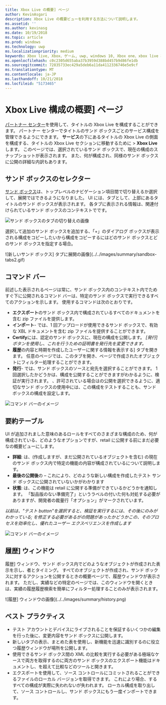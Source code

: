 ```yaml
---
title: Xbox Live の概要] ページ
author: KevinAsgari
description: Xbox Live の概要ビューを利用する方法について説明します。
ms.assetid: ''
ms.author: kevinasg
ms.date: 10/19/2018
ms.topic: article
ms.prod: windows
ms.technology: uwp
ms.localizationpriority: medium
keywords: Xbox live, Xbox、ゲーム, uwp, windows 10, Xbox one、xbox live 概要、要約すると、公開をまとめた表、xbox live 履歴、コマンド バー、[履歴] タブ
ms.openlocfilehash: c0c2305d655aba37b3959d388bd457b9d86fe1db
ms.sourcegitcommit: 72835733ec429a5deb6a11da4112336746e5e9cf
ms.translationtype: MT
ms.contentlocale: ja-JP
ms.lasthandoff: 10/21/2018
ms.locfileid: "5173465"
---
```

# <a name="the-xbox-live-configuration-summary-page"></a>Xbox Live 構成の概要] ページ

[パートナー センター](https://developer.microsoft.com/dashboard)を使用して、タイトルの Xbox Live を構成することができます。 パートナー センターでタイトルのサンド ボックスごとのサービス構成を管理できるようにできます。
**サービス**の下にあるタイトルの Xbox Live の側面を構成する、タイトルの Xbox Live セクションに移動するために > **Xbox Live**します。 このページでは、選択されているサンド ボックスで、現在の構成のスナップショットが表示されます。 また、何が構成され、同様のサンド ボックスに公開の詳細な内訳もあります。

## <a name="sandbox-selector"></a>サンド ボックスのセレクター

 [サンド ボックス](../../xbox-live-sandboxes.md)は、トップレベルのナビゲーション項目間で切り替えるか選択して、展開ではできるようになりました。 UI には、タブとして、上部にあるタイトルのサンド ボックスが表示されます。 各タブに表示される情報は、関連付けられているサンド ボックスのコンテキストでです。  

![サンド ボックスのタブの切り替えの画像](../../images/summary/sandbox-tabs1.gif)

 選択して追加のサンド ボックスを追加する、「+」のダイアログ ボックスが表示される構成をコピーしたいから構成をコピーするにはどのサンド ボックスとどのサンド ボックスを指定する場合。  

 ![新しいサンド ボックス] タブに展開の画像](../../images/summary/sandbox-tabs2.gif)

## <a name="command-bar"></a>コマンド バー

前述した表示されるページは常に、サンド ボックス内のコンテキスト内でためすぐ下に公開されるコマンド バーは、特定のサンド ボックスで実行できるすべてのアクションを示します。 使用するコマンドは次のとおりです。  

* **エクスポート**のサンド ボックス内で構成されているすべてのドキュメントを含む zip ファイルを提供します。
* **インポート**- では、1 回アップロードが使用できるサンド ボックスで、有効な XBL ドキュメントを含む zip ファイルを提供することができます。
* **Certify**には、認定のサンド ボックスに、現在の構成を公開します。  *[発行] ボタンを使用し、これを行うための証明書を発行先を変更できます。*
* **履歴**の内容と時期を作成したユーザーに関する情報を表示する] タブを開きます。 任意のページでは、このタブを開き、ページで作成されたオブジェクトにフィルター処理することができます。
* **発行**- では、サンド ボックスのソースと宛先を選択することができます。 1 回選択したかどうかは、構成を公開することができますがわかるように、検証が実行されます。 、許可されている場合はの公開を選択できるように、適切なサンド ボックスの使用中には、この構成をテストすることも、サンド ボックスの構成を設定します。  
  
  
![コマンド バーのイメージ](../../images/summary/command-bar.png)  

## <a name="summary-table"></a>要約テーブル

UI が追加されました意味のあるロールをすべてのさまざまな構成のため、何が構成されている、どのようなオプションですが、retail に公開する前にまだ必要なの概要ビューにします。  

* **詳細**: は、(作成しますが、まだ公開されているオブジェクトを含む) の現在のサンド ボックス内で特定の機能の内容が構成されているについて説明します。
* **最後の公開後**の – これにより、どのような新しい構成を作成したテスト サンド ボックスに公開されていないかがわかります
* **状態**: は、この機能は retail に公開する準備ができているかどうかを通知します。 「製品版のない準備完了」というラベルの付いた何も対処する必要がありますが、開発者の裁量行「オプション」がマークされています。

*以前は、"テスト button"を選択すると、検証を実行するには、その後にのみがわかっている; を修正する必要があるがの問題があったかどうかこの、そのプロセスを効率化し、優れたユーザー エクスペリエンスを作成します*  
  
![コマンド バーのイメージ](../../images/summary/summary-table.png)  

## <a name="history-pane"></a>履歴] ウィンドウ

履歴] ウィンドウ、サンド ボックス内でどのようなオブジェクトが作成された表示を示し、者とタイミング。 すべてのオブジェクトが作成され、サンド ボックスに対するアクションを公開するときの概要ページで、履歴ウィンドウが表示されます。 ただし、実績などの特定のページでは、このウィンドウを開くときは、実績の履歴履歴検索を簡単にフィルター処理することのみが表示されます。  

![履歴] ウィンドウの画像](../../images/summary/history.png)  

## <a name="best-practices"></a>ベスト プラクティス

* テスト アカウントとデバイスにライブされることを保証するいくつかの編集を行った後に、変更内容をサンド ボックスに公開します。
* 新しいタブの表示、まとめた表を使用し、新機能を迅速に識別するのに役立つ履歴ウィンドウが場所を公開します。
* 使用できるサンド ボックス間の XML の比較を実行する必要がある極端なケースで両方を取得するのに両方のサンド ボックスのエクスポート機能はドキュメントし、を超えて比較などのツールと開きます。
* エクスポートを使用して、ソース コントロールにコミットされることができるファイルのローカル バージョンを取得できます。 これにより場合、するすべての構成が実際に失われないが失われます。 ローカル構成を取り出して、ソース コントロールし、サンド ボックスにもう一度インポートできます。